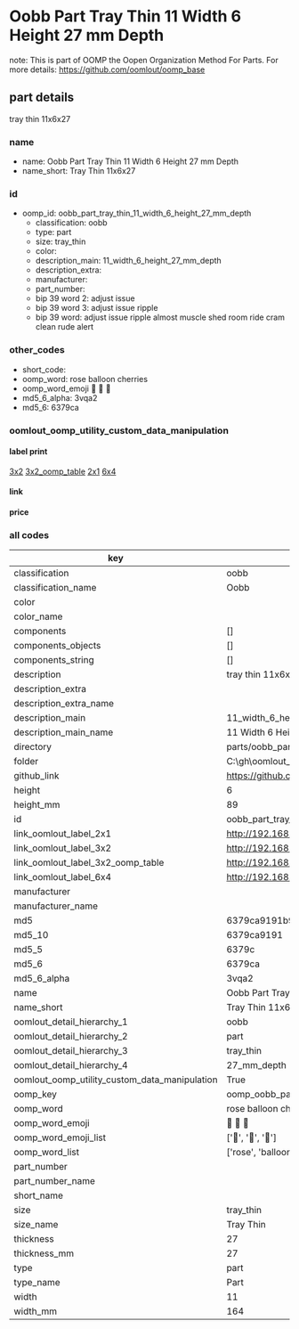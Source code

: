 # Oobb Part Tray Thin 11 Width 6 Height 27 mm Depth  

note: This is part of OOMP the Oopen Organization Method For Parts. For more details: https://github.com/oomlout/oomp_base

##  part details
  



tray thin 11x6x27



### name
* name: Oobb Part Tray Thin 11 Width 6 Height 27 mm Depth
* name_short: Tray Thin 11x6x27 
### id
* oomp_id: oobb_part_tray_thin_11_width_6_height_27_mm_depth
  * classification: oobb
  * type: part
  * size: tray_thin
  * color: 
  * description_main: 11_width_6_height_27_mm_depth
  * description_extra: 
  * manufacturer: 
  * part_number: 
  * bip 39 word 2: adjust issue
  * bip 39 word 3: adjust issue ripple
  * bip 39 word: adjust issue ripple almost muscle shed room ride cram clean rude alert

### other_codes
* short_code: 
* oomp_word: rose balloon cherries
* oomp_word_emoji :rose: :balloon: :cherries:
* md5_6_alpha: 3vqa2
* md5_6: 6379ca






### oomlout_oomp_utility_custom_data_manipulation
#### label print
[3x2](http://192.168.1.245:1112/?label=oomp%203vqa2)
[3x2_oomp_table](http://192.168.1.108:1112/?label=oomp%203vqa2)
[2x1](http://192.168.1.242:1112/?label=oomp%203vqa2)
[6x4](http://192.168.1.55:1112/?label=oomp%203vqa2)    

#### link

                              

#### price







### all codes 
| key | value |  
| --- | --- |  
| classification | oobb |  
| classification_name | Oobb |  
| color |  |  
| color_name |  |  
| components | [] |  
| components_objects | [] |  
| components_string | [] |  
| description | tray thin 11x6x27 |  
| description_extra |  |  
| description_extra_name |  |  
| description_main | 11_width_6_height_27_mm_depth |  
| description_main_name | 11 Width 6 Height 27 mm Depth |  
| directory | parts/oobb_part_tray_thin_11_width_6_height_27_mm_depth |  
| folder | C:\gh\oomlout_oobb_version_4_generated_parts\parts\oobb_part_tray_thin_11_width_6_height_27_mm_depth |  
| github_link | https://github.com/oomlout/oomlout_oomp_part_src/tree/main/parts/oobb_part_tray_thin_11_width_6_height_27_mm_depth |  
| height | 6 |  
| height_mm | 89 |  
| id | oobb_part_tray_thin_11_width_6_height_27_mm_depth |  
| link_oomlout_label_2x1 | http://192.168.1.242:1112/?label=oomp%203vqa2 |  
| link_oomlout_label_3x2 | http://192.168.1.245:1112/?label=oomp%203vqa2 |  
| link_oomlout_label_3x2_oomp_table | http://192.168.1.108:1112/?label=oomp%203vqa2 |  
| link_oomlout_label_6x4 | http://192.168.1.55:1112/?label=oomp%203vqa2 |  
| manufacturer |  |  
| manufacturer_name |  |  
| md5 | 6379ca9191b9777f1548c06d749da81c |  
| md5_10 | 6379ca9191 |  
| md5_5 | 6379c |  
| md5_6 | 6379ca |  
| md5_6_alpha | 3vqa2 |  
| name | Oobb Part Tray Thin 11 Width 6 Height 27 mm Depth |  
| name_short | Tray Thin 11x6x27  |  
| oomlout_detail_hierarchy_1 | oobb |  
| oomlout_detail_hierarchy_2 | part |  
| oomlout_detail_hierarchy_3 | tray_thin |  
| oomlout_detail_hierarchy_4 | 27_mm_depth |  
| oomlout_oomp_utility_custom_data_manipulation | True |  
| oomp_key | oomp_oobb_part_tray_thin_11_width_6_height_27_mm_depth |  
| oomp_word | rose balloon cherries |  
| oomp_word_emoji | :rose: :balloon: :cherries: |  
| oomp_word_emoji_list | [':rose:', ':balloon:', ':cherries:'] |  
| oomp_word_list | ['rose', 'balloon', 'cherries'] |  
| part_number |  |  
| part_number_name |  |  
| short_name |  |  
| size | tray_thin |  
| size_name | Tray Thin |  
| thickness | 27 |  
| thickness_mm | 27 |  
| type | part |  
| type_name | Part |  
| width | 11 |  
| width_mm | 164 |  
